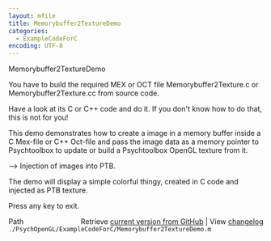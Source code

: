 ```yaml
---
layout: mfile
title: Memorybuffer2TextureDemo
categories:
  - ExampleCodeForC
encoding: UTF-8
---
```


Memorybuffer2TextureDemo

You have to build the required MEX or OCT file
Memorybuffer2Texture.c or Memorybuffer2Texture.cc
from source code.

Have a look at its C or C++ code and do it. If you don't
know how to do that, this is not for you\!

This demo demonstrates how to create a image in a
memory buffer inside a C Mex-file or C++ Oct-file and
pass the image data as a memory pointer to Psychtoolbox
to update or build a Psychtoolbox OpenGL texture from it.

--\> Injection of images into PTB.

The demo will display a simple colorful thingy,
created in C code and injected as PTB texture.

Press any key to exit.


<div class="code_header" style="text-align:right;">
  <span style="float:left;">Path&nbsp;&nbsp;</span> <span class="counter">Retrieve <a href=
  "https://raw.github.com/Psychtoolbox-3/Psychtoolbox-3/beta/./PsychOpenGL/ExampleCodeForC/Memorybuffer2TextureDemo.m">current version from GitHub</a> | View <a href=
  "https://github.com/Psychtoolbox-3/Psychtoolbox-3/commits/beta/./PsychOpenGL/ExampleCodeForC/Memorybuffer2TextureDemo.m">changelog</a></span>
</div>
<div class="code">
  <code>./PsychOpenGL/ExampleCodeForC/Memorybuffer2TextureDemo.m</code>
</div>
